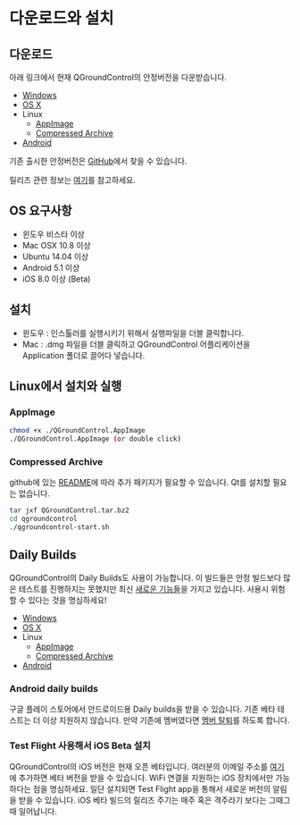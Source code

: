 # 다운로드와 설치

## 다운로드

아래 링크에서 현재 QGroundControl의 안정버전을 다운받습니다.

* [Windows](https://s3-us-west-2.amazonaws.com/qgroundcontrol/latest/QGroundControl-installer.exe)
* [OS X](https://s3-us-west-2.amazonaws.com/qgroundcontrol/latest/QGroundControl.dmg)
* Linux
  * [AppImage](https://s3-us-west-2.amazonaws.com/qgroundcontrol/latest/QGroundControl.AppImage)
  * [Compressed Archive](https://s3-us-west-2.amazonaws.com/qgroundcontrol/latest/QGroundControl.tar.bz2)
* [Android](https://play.google.com/store/apps/details?id=org.mavlink.qgroundcontrol)

기존 출시한 안정버전은 <a href="https://github.com/mavlink/qgroundcontrol/releases/" target="_blank">GitHub</a>에서 찾을 수 있습니다.

릴리즈 관련 정보는 [여기](../releases/release_notes.md)를 참고하세요.

## OS 요구사항

* 윈도우 비스타 이상
* Mac OSX 10.8 이상
* Ubuntu 14.04 이상
* Android 5.1 이상
* iOS 8.0 이상 (Beta)


## 설치

* 윈도우 : 인스톨러를 실행시키기 위해서 실행파일을 더블 클릭합니다.
* Mac : .dmg 파일을 더블 클릭하고 QGroundControl 어플리케이션을 Application 폴더로 끌어다 넣습니다.

## Linux에서 설치와 실행

### AppImage

```sh
chmod +x ./QGroundControl.AppImage
./QGroundControl.AppImage (or double click)
```

### Compressed Archive

github에 있는 <a class="urlextern" title="https://github.com/mavlink/qgroundcontrol" href="https://github.com/mavlink/qgroundcontrol" rel="nofollow">README</a>에 따라 추가 패키지가 필요할 수 있습니다. Qt를 설치할 필요는 없습니다.

```sh
tar jxf QGroundControl.tar.bz2
cd qgroundcontrol
./qgroundcontrol-start.sh
```

## Daily Builds

QGroundControl의 Daily Builds도 사용이 가능합니다. 이 빌드들은 안정 빌드보다 많은 테스트를 진행하지는 못했지만 최신 [새로운 기능들](../releases/daily_build_new_features.md)을 가지고 있습니다. 사용시 위험할 수 있다는 것을 명심하세요!

* [Windows](https://s3-us-west-2.amazonaws.com/qgroundcontrol/builds/master/QGroundControl-installer.exe)
* [OS X](https://s3-us-west-2.amazonaws.com/qgroundcontrol/builds/master/QGroundControl.dmg)
* Linux
  * [AppImage](https://s3-us-west-2.amazonaws.com/qgroundcontrol/builds/master/QGroundControl.AppImage)
  * [Compressed Archive](https://s3-us-west-2.amazonaws.com/qgroundcontrol/builds/master/QGroundControl.tar.bz2)
* [Android](https://play.google.com/store/apps/details?id=org.mavlink.qgroundcontrolbeta&rdid=org.mavlink.qgroundcontrolbeta)

### Android daily builds

구글 플레이 스토어에서 안드로이드용 Daily builds을 받을 수 있습니다. 기존 베타 테스트는 더 이상 지원하지 않습니다. 만약 기존에 멤버였다면 [멤버 탈퇴](https://play.google.com/apps/testing/org.mavlink.qgroundcontrol)를 하도록 합니다.


### Test Flight 사용해서 iOS Beta 설치

QGroundControl의 iOS 버전은 현재 오픈 베타입니다. 여러분의 이메일 주소를 [여기](https://github.com/mavlink/qgroundcontrol/issues/3509)에 추가하면 베타 버전을 받을 수 있습니다. WiFi 연결을 지원하는 iOS 장치에서만 가능하다는 점을 명심하세요. 일단 설치되면 Test Flight app을 통해서 새로운 버전의 알림을 받을 수 있습니다. iOS 베타 빌드의 릴리즈 주기는 매주 혹은 격주라기 보다는 그때그때 일어납니다.
